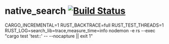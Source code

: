 # native_search [![Build Status](https://travis-ci.org/PSeitz/native_search.svg?branch=master)](https://travis-ci.org/PSeitz/native_search)

CARGO_INCREMENTAL=1 RUST_BACKTRACE=full RUST_TEST_THREADS=1 RUST_LOG=search_lib=trace,measure_time=info nodemon -e rs --exec "cargo test 'test::' -- --nocapture || exit 1"
